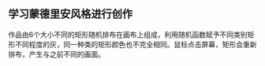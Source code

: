 ## 学习蒙德里安风格进行创作

作品由6个大小不同的矩形随机排布在画布上组成，利用随机函数赋予不同类别矩形不同程度的灰，同一种类的矩形颜色也不完全相同。鼠标点击屏幕，矩形会重新排布，产生与之前不同的画面。
